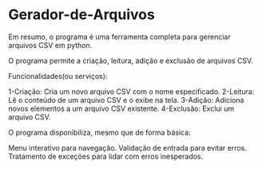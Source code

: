 # Gerador-de-Arquivos
Em resumo, o programa é uma ferramenta completa para gerenciar arquivos CSV em python.

O programa permite a criação, leitura, adição e exclusão de arquivos CSV.

Funcionalidades(ou serviços):

1-Criação: Cria um novo arquivo CSV com o nome especificado.
2-Leitura: Lê o conteúdo de um arquivo CSV e o exibe na tela.
3-Adição: Adiciona novos elementos a um arquivo CSV existente.
4-Exclusão: Exclui um arquivo CSV.

O programa disponibiliza, mesmo que de forma básica:

Menu interativo para navegação.
Validação de entrada para evitar erros.
Tratamento de exceções para lidar com erros inesperados.
